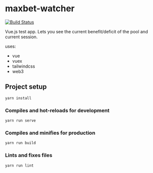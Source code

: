 # maxbet-watcher
[![Build Status](https://travis-ci.org/etienne-napoleone/maxbet-watcher.svg?branch=develop)](https://travis-ci.org/etienne-napoleone/maxbet-watcher)

Vue.js test app.
Lets you see the current benefit/deficit of the pool and current session.

uses:

- vue
- vuex
- tailwindcss
- web3

## Project setup
```
yarn install
```

### Compiles and hot-reloads for development
```
yarn run serve
```

### Compiles and minifies for production
```
yarn run build
```

### Lints and fixes files
```
yarn run lint
```

